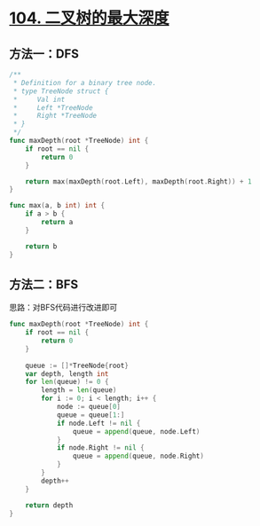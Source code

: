 
# [104. 二叉树的最大深度](https://leetcode-cn.com/problems/maximum-depth-of-binary-tree/)

## 方法一：DFS

```go
/**
 * Definition for a binary tree node.
 * type TreeNode struct {
 *     Val int
 *     Left *TreeNode
 *     Right *TreeNode
 * }
 */
func maxDepth(root *TreeNode) int {
	if root == nil {
		return 0
	}

	return max(maxDepth(root.Left), maxDepth(root.Right)) + 1
}

func max(a, b int) int {
	if a > b {
		return a
	}

	return b
}
```

## 方法二：BFS
思路：对BFS代码进行改进即可
```go
func maxDepth(root *TreeNode) int {
	if root == nil {
		return 0
	}
	
	queue := []*TreeNode{root}
	var depth, length int
	for len(queue) != 0 {
		length = len(queue)
		for i := 0; i < length; i++ {
			node := queue[0]
			queue = queue[1:]
			if node.Left != nil {
				queue = append(queue, node.Left)
			}
			if node.Right != nil {
				queue = append(queue, node.Right)
			}
		}
		depth++
	}

	return depth
}
```